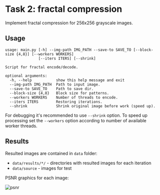 # Task 2: fractal compression
Implement fractal compression for 256x256 grayscale images.

## Usage

```
usage: main.py [-h] --img-path IMG_PATH --save-to SAVE_TO [--block-size {4,8}] [--workers WORKERS]
               [--iters ITERS] [--shrink]

Script for fractal encode/decode.

optional arguments:
  -h, --help           show this help message and exit
  --img-path IMG_PATH  Path to input image.
  --save-to SAVE_TO    Path to save dir.
  --block-size {4,8}   Block size for patterns.
  --workers WORKERS    Number of threads to encode.
  --iters ITERS        Restoring iterations.
  --shrink             Shrink original image before work (speed up).
```

For debugging it's recommended to use `--shrink` option. 
To speed up processing set the `--workers` option according to number of available worker threads.

## Results

Resulted images are contained in `data` folder:
- `data/results/*/` - directories with resulted images for each iteration
- `data/source` - images for test

PSNR graphics for each image:

![psnr](data/results/psnr-joined.png)

